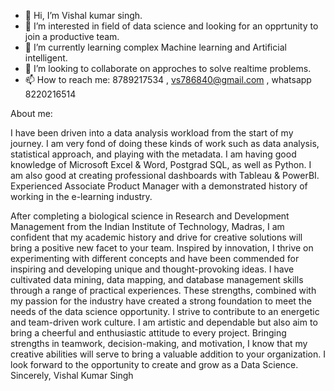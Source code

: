 - 👋 Hi, I’m Vishal kumar singh.
- 👀 I’m interested in field of data science and looking for an opprtunity to join a productive team.
- 🌱 I’m currently learning complex Machine learning and Artificial intelligent.
- 💞️ I’m looking to collaborate on approches to solve realtime problems.
- 📫 How to reach me: 8789217534 , vs786840@gmail.com , whatsapp 8220216514

About me:

I have been driven into a data analysis workload from the start of my journey. I am very fond of doing these kinds of work such as data analysis, statistical approach, and playing with the metadata. I am having good knowledge of Microsoft Excel & Word, Postgrad SQL, as well as Python. I am also good at creating professional dashboards with Tableau & PowerBI. Experienced Associate Product Manager with a demonstrated history of working in the e-learning industry.

After completing a biological science in Research and Development Management from the Indian Institute of Technology, Madras, I am confident that my academic history and drive for creative solutions will bring a positive new facet to your team.
Inspired by innovation, I thrive on experimenting with different concepts and have been commended for inspiring and developing unique and thought-provoking ideas. I have cultivated data mining, data mapping, and database management skills through a range of practical experiences. These strengths, combined with my passion for the industry have created a strong foundation to meet the needs of the data science opportunity. I strive to contribute to an energetic and team-driven work culture.
I am artistic and dependable but also aim to bring a cheerful and enthusiastic attitude to every project. Bringing strengths in teamwork, decision-making, and motivation, I know that my creative abilities will serve to bring a valuable addition to your organization. I look forward to the opportunity to create and grow as a Data Science.
Sincerely,
Vishal Kumar Singh
<!---
bs15b032/bs15b032 is a ✨ special ✨ repository because its `README.md` (this file) appears on your GitHub profile.
You can click the Preview link to take a look at your changes.
--->

